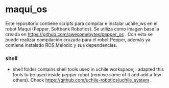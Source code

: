 # maqui_os

Este repositorio contiene scripts para compilar e instalar uchile_ws en el robot Maqui (Pepper, Softbank Robotics). Se utiliza como imagen base la creada en https://github.com/awesomebytes/pepper_os . Con esta se puede realizar compilación cruzada para el robot Pepper, además ya contiene instalado ROS Melodic y sus dependencias. 

### shell

- shell folder contains shell tools used in uchile workspace, i adapted this tools to be used inside pepper robot (remove some of it and add a few others). Check https://github.com/uchile-robotics/uchile_system . 